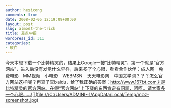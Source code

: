 ```yaml
---
author: hesicong
comments: true
date: 2008-02-05 12:19:09+00:00
layout: post
slug: almost-the-trick
title: 差点中招
wordpress_id: 311
categories:
- 软件
---
```


今天本想下载一个比特精灵的，结果上Google一搜“比特精灵”，第一个就是“官方网站”，进入后没有发觉什么异样，后来多了个心眼，看看合作伙伴：成人网　免费电影　MM视频　小电影　WEBMSN　天天电影网　中国文学网？？？怎么官方网站这样呢？再查了查baidu，给了我正确的答案：http://www.167bt.com才是比特精灵的官方网站。在假“官方网站”上下载的东西肯定有问题，呵呵。请大家多一个心眼……![](file:///C:/Users/ADMINI~1/AppData/Local/Temp/moz-screenshot.jpg)
